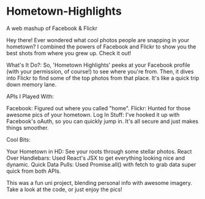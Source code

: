 # Hometown-Highlights
A web mashup of Facebook &amp; Flickr

Hey there! Ever wondered what cool photos people are snapping in your hometown? I combined the powers of Facebook and Flickr to show you the best shots from where you grew up. Check it out!

What's It Do?:
So, 'Hometown Highlights' peeks at your Facebook profile (with your permission, of course!) to see where you're from. Then, it dives into Flickr to find some of the top photos from that place. It's like a quick trip down memory lane.

APIs I Played With:

Facebook: Figured out where you called "home".
Flickr: Hunted for those awesome pics of your hometown.
Log In Stuff: I've hooked it up with Facebook's oAuth, so you can quickly jump in. It's all secure and just makes things smoother.

Cool Bits:

Your Hometown in HD: See your roots through some stellar photos.
React Over Handlebars: Used React's JSX to get everything looking nice and dynamic.
Quick Data Pulls: Used Promise.all() with fetch to grab data super quick from both APIs.

This was a fun uni project, blending personal info with awesome imagery. Take a look at the code, or just enjoy the pics!

